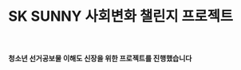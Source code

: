 <h1> SK SUNNY 사회변화 챌린지 프로젝트 </h1>
<br>
<h4> 청소년 선거공보물 이해도 신장을 위한 프로젝트를 진행했습니다 </

<a href="http://sksunnygalaxy.com/">
